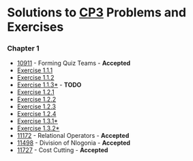 # Solutions to [CP3](https://cpbook.net/) Problems and Exercises

### Chapter 1
- [10911](https://github.com/kantuni/UVa/tree/master/10911) - Forming Quiz Teams - **Accepted**
- [Exercise 1.1.1](https://github.com/kantuni/CP3/tree/master/Chapter%201/Exercise%201.1.1)
- [Exercise 1.1.2](https://github.com/kantuni/CP3/blob/master/Chapter%201/Exercise%201.1.2)
- [Exercise 1.1.3*](https://github.com/kantuni/CP3/blob/master/Chapter%201/Exercise%201.1.3) - **TODO**
- [Exercise 1.2.1](https://github.com/kantuni/CP3/blob/master/Chapter%201/Exercise%201.2.1)
- [Exercise 1.2.2](https://github.com/kantuni/CP3/blob/master/Chapter%201/Exercise%201.2.2)
- [Exercise 1.2.3](https://github.com/kantuni/CP3/blob/master/Chapter%201/Exercise%201.2.3)
- [Exercise 1.2.4](https://github.com/kantuni/CP3/blob/master/Chapter%201/Exercise%201.2.4)
- [Exercise 1.3.1*](https://github.com/kantuni/CP3/tree/master/Chapter%201/Exercise%201.3.1)
- [Exercise 1.3.2*](https://github.com/kantuni/CP3/tree/master/Chapter%201/Exercise%201.3.2)
- [11172](https://github.com/kantuni/UVa/tree/master/11172) - Relational Operators - **Accepted**
- [11498](https://github.com/kantuni/UVa/tree/master/11498) - Division of Nlogonia - **Accepted**
- [11727](https://github.com/kantuni/UVa/tree/master/11727) - Cost Cutting - **Accepted**
